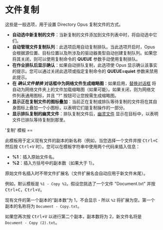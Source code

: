 # 文件复制

这些是一般选项，用于设置 Directory Opus 复制文件的方式。

- **自动选中新复制的文件**：当新复制的文件添加到文件列表中时，将自动选中它们。
- **自动管理文件复制队列**：此选项启用自动复制排队。当此选项开启时，Opus 会根据源位置、目标位置以及所涉及的驱动器类型自动创建复制队列。如果您将其关闭，则可以使用复制命令的 **QUEUE** 参数手动使用复制排队。
- **在作业排队后显示确认**：如果自动排队复制，此选项使 Opus 显示确认该事实的提示。您可以通过关闭此选项或指定复制命令的 **QUEUE=quiet** 参数来禁用此提示。
- **在 *确认文件替换* 对话框中为网络文件生成缩略图**：如果启用，[替换对话框](/Manual/file_operations/copying_moving_and_deleting_files/the_confirm_file_replace_dialog.zh.md) 将自动为网络文件夹上的文件加载缩略图（如果可能）。如果关闭，则为网络文件列表通用图标，并且 "?" 按钮可让您按需生成缩略图。
- **显示正在复制文件的图标叠加**：当前正在复制或排队等待复制的文件将在其自身图标上叠加一个小图标，以表明它们是复制操作的一部分。
- **显示排队复制的幽灵文件**：排队复制文件后，[幽灵文件](/Manual/file_operations/copying_moving_and_deleting_files/copy_queues/ghost_files.zh.md) 显示在目标中，以表明文件已排队等待复制到那里。

'复制' 模板 ==

此模板用于定义现有文件的副本的新名称（例如，当您选择一个文件并按 <kbd>Ctrl+C</kbd> 然后按 <kbd>Ctrl+V</kbd> 时）。您可以在模板字符串中使用两个代码来插入信息：

- **%1**：插入原始文件名。
- **%2**：插入方括号中的副本数（如果大于 1）。

原始文件名插入时不带文件扩展名（文件扩展名会自动应用于新文件末尾）。

例如，默认模板是 `%1 - Copy %2`。假设您挑选了一个文件 "Document.txt" 并按 <kbd>Ctrl+C</kbd>，<kbd>Ctrl+V</kbd>。

现有文件的第一个副本的“副本数”为 1，不会显示 - 所以 `%2` 将扩展为空。第一个副本的名称将为 <nobr>`Document - Copy.txt`</nobr>。

如果您再次按 <kbd>Ctrl+V</kbd> 以进行第二个副本，副本数将为 2，新文件名将是 <nobr>`Document - Copy (2).txt`</nobr>。